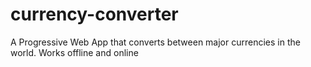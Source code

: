# currency-converter
A Progressive Web App that converts between major currencies in the world. Works offline and online
